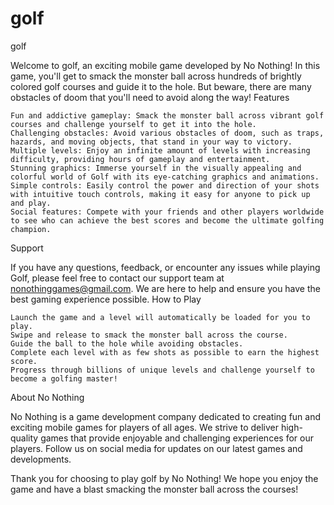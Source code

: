 # golf
golf

Welcome to golf, an exciting mobile game developed by No Nothing! In this game, you'll get to smack the monster ball across hundreds of brightly colored golf courses and guide it to the hole. But beware, there are many obstacles of doom that you'll need to avoid along the way!
Features

    Fun and addictive gameplay: Smack the monster ball across vibrant golf courses and challenge yourself to get it into the hole.
    Challenging obstacles: Avoid various obstacles of doom, such as traps, hazards, and moving objects, that stand in your way to victory.
    Multiple levels: Enjoy an infinite amount of levels with increasing difficulty, providing hours of gameplay and entertainment.
    Stunning graphics: Immerse yourself in the visually appealing and colorful world of Golf with its eye-catching graphics and animations.
    Simple controls: Easily control the power and direction of your shots with intuitive touch controls, making it easy for anyone to pick up and play.
    Social features: Compete with your friends and other players worldwide to see who can achieve the best scores and become the ultimate golfing champion.

Support

If you have any questions, feedback, or encounter any issues while playing Golf, please feel free to contact our support team at nonothinggames@gmail.com. We are here to help and ensure you have the best gaming experience possible.
How to Play

    Launch the game and a level will automatically be loaded for you to play.
    Swipe and release to smack the monster ball across the course.
    Guide the ball to the hole while avoiding obstacles.
    Complete each level with as few shots as possible to earn the highest score.
    Progress through billions of unique levels and challenge yourself to become a golfing master!

About No Nothing

No Nothing is a game development company dedicated to creating fun and exciting mobile games for players of all ages. We strive to deliver high-quality games that provide enjoyable and challenging experiences for our players. Follow us on social media for updates on our latest games and developments.

Thank you for choosing to play golf by No Nothing! We hope you enjoy the game and have a blast smacking the monster ball across the courses!
